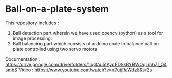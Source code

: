 # Ball-on-a-plate-system
This repository includes   : 
1. Ball detection part wherein we have used opencv (python) as a tool for image processing.     
2. Ball balancing part which consists of arduino code to balance ball on plate controlled using two servo motors 

Documentation : https://drive.google.com/drive/folders/1iqGAu5tAypFDSkBYBWOqLmhZl_O4smbS
Video : https://www.youtube.com/watch?v=n7utjRaWdz8&t=2s
